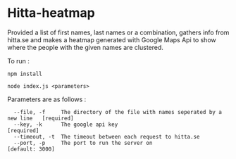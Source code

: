 # Hitta-heatmap

Provided a list of first names, last names or a combination, gathers info from hitta.se and makes a heatmap generated with Google Maps Api to show where the people with the given names are clustered. 

To run : 

`npm install`

`node index.js <parameters>`

Parameters are as follows :
```
  --file, -f     The directory of the file with names seperated by a new line   [required] 
  --key, -k      The google api key                                   [required]
  --timeout, -t  The timeout between each request to hitta.se
  --port, -p     The port to run the server on                   [default: 3000]
  ```

